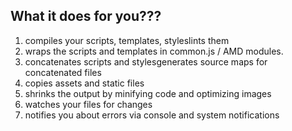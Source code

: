 ## What it does for you???

1. compiles your scripts, templates, styleslints them
2. wraps the scripts and templates in common.js / AMD modules.
3. concatenates scripts and stylesgenerates source maps for concatenated files
4. copies assets and static files
5. shrinks the output by minifying code and optimizing images
6. watches your files for changes
7. notifies you about errors via console and system notifications